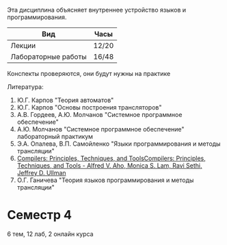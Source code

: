 Эта дисциплина объясняет внутреннее устройство языков и программирования. 

| Вид                 | Часы  |
| ------------------- | ----- |
| Лекции              | 12/20 | 
| Лабораторные работы | 16/48
Конспекты проверяются, они будут нужны на практике

Литература:
1. Ю.Г. Карпов "Теория автоматов"
2. Ю.Г. Карпов "Основы построения трансляторов"
3. А.В. Гордеев, А.Ю. Молчанов "Системное программное обеспечение"
4. А.Ю. Молчанов "Системное программное обеспечение" лабораторный практикум
5. Э.А. Опалева, В.П. Самойленко "Языки программирования и методы трансляции"
6. [Compilers: Principles, Techniques, and ToolsCompilers: Principles, Techniques, and Tools - Alfred V. Aho, Monica S. Lam, Ravi Sethi, Jeffrey D. Ullman](http://www.cs.nthu.edu.tw/~ychung/slides/CSC4180/Alfred%20V.%20Aho,%20Monica%20S.%20Lam,%20Ravi%20Sethi,%20Jeffrey%20D.%20Ullman-Compilers%20-%20Principles,%20Techniques,%20and%20Tools-Pearson_Addison%20Wesley%20(2006).pdf)
7. О.Г. Ганичева "Теория языков программирования и методы трансляции"
# Семестр 4
6 тем, 12 лаб, 2 онлайн курса